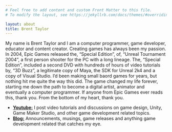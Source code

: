 ```yaml
---
# Feel free to add content and custom Front Matter to this file.
# To modify the layout, see https://jekyllrb.com/docs/themes/#overriding-theme-defaults

layout: about
title: Brent Taylor
---
```


My name is Brent Taylor and I am a computer programmer, game developer, educator and content creator.  Creating games has always been my passion.  In 2004, Epic Games released the, “Special Edition”, of, “Unreal Tournament 2004”, a first person shooter for the PC with a long lineage.  The, “Special Edition”, included a second DVD with hundreds of hours of video tutorials by, “3D Buzz”, a legitimate copy of Maya, the SDK for Unreal 2k4 and a copy of Visual Studio.  I’d been making small baord games for years, but nothing hit me quite the way this did.  The game changed my life forever, starting me down the path to become a digital artist, animator and eventually a computer programmer.  If anyone from Epic Games ever reads this, thank you.  From the bottom of my heart, thank you.

* [**Youtube:**](https://www.youtube.com/channel/UC4lODrEWBwfGlpDIaAeKV5Q) I post video tutorials and discussions on game design, Unity, Game Maker Studio, and other game development related topics.
* [**Blog:**](/blog/) Announcements, musings, game releases and anything game development related that catches my eye.